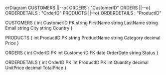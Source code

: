 erDiagram
  CUSTOMERS ||--o{ ORDERS : "CustomerID"
  ORDERS    ||--o{ ORDERDETAILS : "OrderID"
  PRODUCTS  ||--o{ ORDERDETAILS : "ProductID"

  CUSTOMERS {
    int CustomerID PK
    string FirstName
    string LastName
    string Email
    string City
    string Country
  }

  PRODUCTS {
    int ProductID PK
    string ProductName
    string Category
    decimal Price
  }

  ORDERS {
    int OrderID PK
    int CustomerID FK
    date OrderDate
    string Status
  }

  ORDERDETAILS {
    int OrderID PK
    int ProductID PK
    int Quantity
    decimal UnitPrice
    decimal TotalPrice
  }